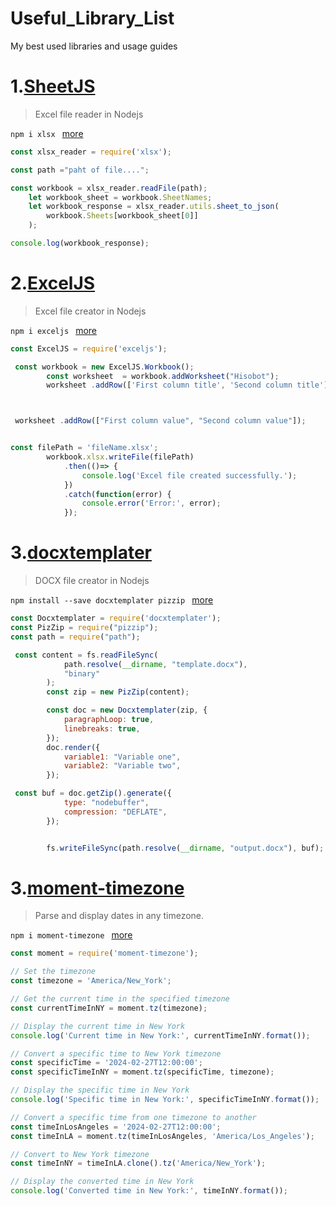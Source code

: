 # Useful_Library_List
My best used libraries and usage guides











#  1.[SheetJS](https://sheetjs.com/)

> Excel file reader in Nodejs

`npm i xlsx ` [more](https://www.npmjs.com/package/xlsx)

```javascript
const xlsx_reader = require('xlsx');

const path ="paht of file....";

const workbook = xlsx_reader.readFile(path);
    let workbook_sheet = workbook.SheetNames;
    let workbook_response = xlsx_reader.utils.sheet_to_json(
        workbook.Sheets[workbook_sheet[0]]
    );

console.log(workbook_response);

```



#  2.[ExcelJS](https://github.com/exceljs/exceljs#readme)

> Excel file creator in Nodejs

`npm i exceljs ` [more](https://www.npmjs.com/package/exceljs)

```javascript
const ExcelJS = require('exceljs');

 const workbook = new ExcelJS.Workbook();
        const worksheet  = workbook.addWorksheet("Hisobot");
        worksheet .addRow(['First column title', 'Second column title']);



 worksheet .addRow(["First column value", "Second column value"]);


const filePath = 'fileName.xlsx';
        workbook.xlsx.writeFile(filePath)
            .then(()=> {
                console.log('Excel file created successfully.');
            })
            .catch(function(error) {
                console.error('Error:', error);
            });

```


#  3.[docxtemplater](https://github.com/open-xml-templating/docxtemplater#readme)

> DOCX file creator in Nodejs

`npm install --save docxtemplater pizzip ` [more](https://www.npmjs.com/package/docxtemplater)

```javascript
const Docxtemplater = require('docxtemplater');
const PizZip = require("pizzip");
const path = require("path");

 const content = fs.readFileSync(
            path.resolve(__dirname, "template.docx"),
            "binary"
        );
        const zip = new PizZip(content);

        const doc = new Docxtemplater(zip, {
            paragraphLoop: true,
            linebreaks: true,
        });
        doc.render({
            variable1: "Variable one",
            variable2: "Variable two",
        });

 const buf = doc.getZip().generate({
            type: "nodebuffer",
            compression: "DEFLATE",
        });


        fs.writeFileSync(path.resolve(__dirname, "output.docx"), buf);
```


#  3.[moment-timezone](https://momentjs.com/timezone/)

> Parse and display dates in any timezone.

`npm i moment-timezone ` [more](https://www.npmjs.com/package/moment-timezone)

```javascript
const moment = require('moment-timezone');

// Set the timezone
const timezone = 'America/New_York';

// Get the current time in the specified timezone
const currentTimeInNY = moment.tz(timezone);

// Display the current time in New York
console.log('Current time in New York:', currentTimeInNY.format());

// Convert a specific time to New York timezone
const specificTime = '2024-02-27T12:00:00';
const specificTimeInNY = moment.tz(specificTime, timezone);

// Display the specific time in New York
console.log('Specific time in New York:', specificTimeInNY.format());

// Convert a specific time from one timezone to another
const timeInLosAngeles = '2024-02-27T12:00:00';
const timeInLA = moment.tz(timeInLosAngeles, 'America/Los_Angeles');

// Convert to New York timezone
const timeInNY = timeInLA.clone().tz('America/New_York');

// Display the converted time in New York
console.log('Converted time in New York:', timeInNY.format());
```

